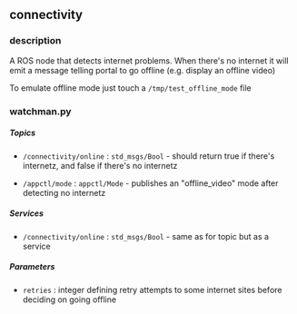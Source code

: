 connectivity
------------

### description

A ROS node that detects internet problems. When there's no internet it
will emit a message telling portal to go offline (e.g. display an
offline video)

To emulate offline mode just touch a `/tmp/test_offline_mode` file

### watchman.py

##### Topics

* `/connectivity/online` : `std_msgs/Bool` - should return true if
  there's internetz, and false if there's no internetz

* `/appctl/mode` : `appctl/Mode` - publishes an "offline_video" mode
  after detecting no internetz

##### Services

* `/connectivity/online` : `std_msgs/Bool` - same as for topic but as a
  service

##### Parameters

* `retries` : integer defining retry attempts to some internet sites before deciding on going offline

